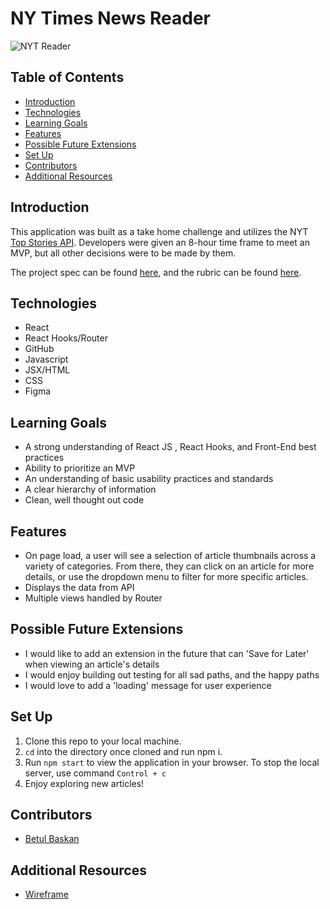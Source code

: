 # NY Times News Reader

![NYT Reader](file:///Users/betulbaskan/Desktop/Screen%20Shot%202022-09-22%20at%209.33.40%20PM.png)

## Table of Contents

  - [Introduction](#introduction)
  - [Technologies](#technologies)
  - [Learning Goals](#learning-goals)
  - [Features](#features)
  - [Possible Future Extensions](#possible-future-extensions)
  - [Set Up](#set-up)
  - [Contributors](#contributors)
  - [Additional Resources](#additional-resources)

## Introduction
This application was built as a take home challenge and utilizes the NYT [Top Stories API](https://developer.nytimes.com/docs/top-stories-product/1/overview). Developers were given an 8-hour time frame to meet an MVP, but all other decisions were to be made by them.

The project spec can be found [here](https://mod4.turing.edu/projects/take_home/take_home_fe), and the rubric can be found [here](https://mod4.turing.edu/projects/take_home/take_home_rubric).

## Technologies
  - React
  - React Hooks/Router
  - GitHub 
  - Javascript
  - JSX/HTML
  - CSS
  - Figma

## Learning Goals

  - A strong understanding of React JS , React Hooks, and Front-End best practices
  - Ability to prioritize an MVP
  - An understanding of basic usability practices and standards
  - A clear hierarchy of information
  - Clean, well thought out code

## Features
- On page load, a user will see a selection of article thumbnails across a variety of categories. From there, they can click on an article for more details, or use the dropdown menu to filter for more specific articles.
- Displays the data from API 
- Multiple views handled by Router

## Possible Future Extensions
- I would like to add  an extension in the future that can 'Save for Later' when viewing an article's details
- I would enjoy building out testing for all sad paths, and the happy paths 
- I would love to add a 'loading' message for user experience

## Set Up
1. Clone this repo to your local machine.
2. `cd` into the directory once cloned and run npm i.
3. Run `npm start` to view the application in your browser. To stop the local server, use command `Control + c`
4. Enjoy exploring new articles!

## Contributors
- [Betul Baskan](https://www.linkedin.com/in/betul-baskan/)

## Additional Resources
- [Wireframe](https://www.figma.com/file/wjKBeskw9KOYqd6KiaVwoe/Untitled?node-id=0%3A1)



